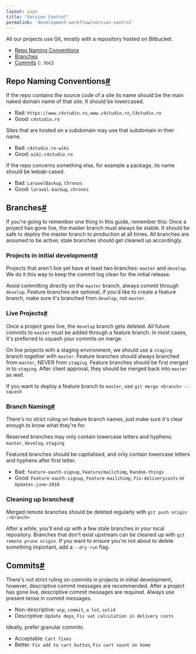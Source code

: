 ```yaml
---
layout: page
title: "Version Control"
permalink: 'development-workflow/version-control'
---
```

All our projects use Git, mostly with a repository hosted on Bitbucket.

- [Repo Naming Conventions](#repo-naming-conventions)
- [Branches](#branches)
- [Commits](#commits)
{: .toc}

## Repo Naming Conventions[#](#repo-naming-conventions)

If the repo contains the source code of a site its name should be the main naked domain name of that site. It should be lowercased.

- Bad: `https://www.c4studio.ro`, `www.c4studio.ro`, `C4studio.ro`
- Good: `c4studio.ro`

Sites that are hosted on a subdomain may use that subdomain in their name.

- Bad: `c4studio.ro-wiki`
- Good: `wiki.c4studio.ro`

If the repo concerns something else, for example a package, its name should be kebab-cased.

- Bad: `LaravelBackup`, `Chronos`
- Good: `laravel-backup`, `chronos`

## Branches[#](#branches)

If you're going to remember one thing in this guide, remember this: Once a project has gone live, the master branch must always be stable. It should be safe to deploy the master branch to production at all times. All branches are assumed to be active; stale branches should get cleaned up accordingly.

### Projects in initial development[#](#projects-in-initial-development)

Projects that aren't live yet have at least two branches: `master` and `develop`. We do it this way to keep the commit log clean for the initial release.

Avoid committing directly on the `master` branch, always commit through `develop`. Feature branches are optional, if you'd like to create a feature branch, make sure it's branched from `develop`, not `master`.


### Live Projects[#](#live-projects)
Once a project goes live, the `develop` branch gets deleted. All future commits to `master` must be added through a feature branch. In most cases, it's preferred to squash your commits on merge.

On live projects with a staging environment, we should use a `staging` branch together with `master`. Feature branches should always branched from `master`, NEVER from `staging`. Feature branches should be first merged in to `staging`. After client approval, they should be merged back into `master` as well.

If you want to deploy a feature branch to `master`, use `git merge <branch> --squash`


### Branch Naming[#](#branch-naming)
There's no strict ruling on feature branch names, just make sure it's clear enough to know what they're for. 

Reserved branches may only contain lowercase letters and hyphens: `master`, `develop`, `staging`

Featured branches should be capitalised, and only contain lowercase letters and hyphens after first letter.

- Bad: `feature-oauth-signup`, `Feature/mailchimp`, `Random-things`
- Good: `Feature-oauth-signup`, `Feature-mailchimp`, `Fix-deliverycosts` or `Updates-june-2018`


### Cleaning up branches[#](#cleaning-up-branches)
Merged remote branches should be deleted regularly with `git push origin :<branch>`

After a while, you'll end up with a few stale branches in your local repository. Branches that don't exist upstream can be cleaned up with `git remote prune origin`. If you want to ensure you're not about to delete something important, add a `--dry-run` flag.


## Commits[#](#commits)
There's not strict ruling on commits in projects in initial development, however, descriptive commit messages are recommended. After a project has gone live, descriptive commit messages are required. Always use present tense in commit messages.

- Non-descriptive: `wip`, `commit`, `a lot`, `solid`
- Descriptive: `Update deps`, `Fix vat calculation in delivery costs`

Ideally, prefer granular commits.

- Acceptable: `Cart fixes`
- Better: `Fix add to cart button`, `Fix cart count on home`
